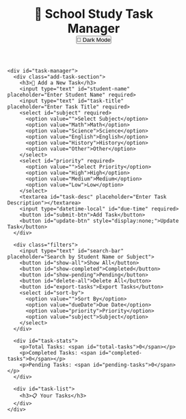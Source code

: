 <!DOCTYPE html>
<html lang="en">
<head>
  <meta charset="UTF-8">
  <meta name="viewport" content="width=device-width, initial-scale=1.0">
  <title>School Study Task Manager</title>
  <link rel="stylesheet" href="styles.css">
  <style>
* {
  margin: 0;
  padding: 0;
  box-sizing: border-box;
}

body {
  font-family: 'Arial', sans-serif;
  background: linear-gradient(120deg, #4CAF50, #81C784);
  color: #fff;
  display: flex;
  justify-content: center;
  align-items: center;
  height: 100vh;
  margin: 0;
  flex-direction: column;
  transition: background 0.3s ease, color 0.3s ease;
}

body.dark-mode {
  background: linear-gradient(120deg, #2C3E50, #34495E);
  color: #fff;
}

header {
  background: #2E7D32;
  width: 100%;
  text-align: center;
  padding: 20px;
  font-size: 1.8rem;
  font-weight: bold;
}

#dark-mode-toggle {
  position: absolute;
  top: 20px;
  right: 20px;
  background: #2E7D32;
  border: none;
  color: white;
  padding: 10px 20px;
  border-radius: 20px;
  cursor: pointer;
}

#dark-mode-toggle:hover {
  background: #1B5E20;
}

#app {
  width: 100%;
  max-width: 900px;
  text-align: center;
}

.add-task-section {
  background-color: rgba(255, 255, 255, 0.2);
  padding: 20px;
  border-radius: 10px;
  box-shadow: 0 4px 12px rgba(0, 0, 0, 0.1);
  margin-bottom: 30px;
}

input, textarea, select {
  width: 80%;
  padding: 12px;
  margin: 10px 0;
  border-radius: 8px;
  border: 2px solid #ddd;
  background-color: #fff;
  font-size: 1rem;
}

textarea {
  height: 120px;
}

button {
  background-color: #2E7D32;
  color: white;
  border: none;
  padding: 15px 30px;
  border-radius: 30px;
  font-size: 1.1rem;
  cursor: pointer;
  transition: background-color 0.3s ease;
  margin-top: 10px;
}

button:hover {
  background-color: #1B5E20;
}

#task-list .task {
  background: white;
  color: black;
  border-radius: 8px;
  padding: 15px;
  margin: 10px 0;
  box-shadow: 0 4px 10px rgba(0, 0, 0, 0.2);
  opacity: 1;
  transform: scale(1);
  transition: transform 0.3s ease, opacity 0.3s ease;
}

.complete {
  background-color: #28a745;
  transform: scale(1.05);
  animation: pulse 1s infinite;
}

.edit {
  background-color: #FFC107;
}

.delete {
  background-color: #DC3545;
}

@keyframes pulse {
  0% {
    transform: scale(1.05);
  }
  50% {
    transform: scale(1.1);
  }
  100% {
    transform: scale(1.05);
  }
}

button:focus {
  outline: none;
}

button:hover {
  background-color: #1B5E20;
}

button:active {
  transform: scale(0.98);
}

.progress-bar {
  width: 100%;
  height: 10px;
  background-color: #ddd;
  border-radius: 5px;
  margin-top: 10px;
}

.progress {
  height: 100%;
  background-color: #4CAF50;
  border-radius: 5px;
}

#task-stats {
  margin: 20px 0;
  font-size: 1.2rem;
}
  
  </style>
</head>
<body>
  <div id="app">
    <header>
      <h1>🏫 School Study Task Manager</h1>
      <button id="dark-mode-toggle">🌙 Dark Mode</button>
    </header>

    <div id="task-manager">
      <div class="add-task-section">
        <h3>📝 Add a New Task</h3>
        <input type="text" id="student-name" placeholder="Enter Student Name" required>
        <input type="text" id="task-title" placeholder="Enter Task Title" required>
        <select id="subject" required>
          <option value="">Select Subject</option>
          <option value="Math">Math</option>
          <option value="Science">Science</option>
          <option value="English">English</option>
          <option value="History">History</option>
          <option value="Other">Other</option>
        </select>
        <select id="priority" required>
          <option value="">Select Priority</option>
          <option value="High">High</option>
          <option value="Medium">Medium</option>
          <option value="Low">Low</option>
        </select>
        <textarea id="task-desc" placeholder="Enter Task Description"></textarea>
        <input type="datetime-local" id="due-time" required>
        <button id="submit-btn">Add Task</button>
        <button id="update-btn" style="display:none;">Update Task</button>
      </div>

      <div class="filters">
        <input type="text" id="search-bar" placeholder="Search by Student Name or Subject">
        <button id="show-all">Show All</button>
        <button id="show-completed">Completed</button>
        <button id="show-pending">Pending</button>
        <button id="delete-all">Delete All</button>
        <button id="export-tasks">Export Tasks</button>
        <select id="sort-by">
          <option value="">Sort By</option>
          <option value="dueDate">Due Date</option>
          <option value="priority">Priority</option>
          <option value="subject">Subject</option>
        </select>
      </div>

      <div id="task-stats">
        <p>Total Tasks: <span id="total-tasks">0</span></p>
        <p>Completed Tasks: <span id="completed-tasks">0</span></p>
        <p>Pending Tasks: <span id="pending-tasks">0</span></p>
      </div>

      <div id="task-list">
        <h3>📋 Your Tasks</h3>
      </div>
    </div>
  </div>

  <script src="script.js"></script>
  <script>
    let db;

// IndexedDB Setup
const request = indexedDB.open("SchoolTaskDB", 1);

request.onupgradeneeded = function(event) {
  let db = event.target.result;
  if (!db.objectStoreNames.contains("tasks")) {
    db.createObjectStore("tasks", { keyPath: "id" });
  }
};

request.onsuccess = function(event) {
  db = event.target.result;
  loadTasks();
};

request.onerror = function() {
  console.error("Error opening IndexedDB.");
};

// Dark Mode Toggle
document.getElementById("dark-mode-toggle").addEventListener("click", function() {
  document.body.classList.toggle("dark-mode");
});

// Add Task
document.getElementById("submit-btn").addEventListener("click", function() {
  const studentName = document.getElementById("student-name").value;
  const title = document.getElementById("task-title").value;
  const subject = document.getElementById("subject").value;
  const priority = document.getElementById("priority").value;
  const description = document.getElementById("task-desc").value;
  const dueTime = document.getElementById("due-time").value;

  if (studentName && title && subject && priority && description && dueTime) {
    const task = {
      id: Date.now(),
      studentName,
      title,
      subject,
      priority,
      description,
      dueTime,
      completed: false
    };

    let transaction = db.transaction(["tasks"], "readwrite");
    let store = transaction.objectStore("tasks");
    store.add(task);

    transaction.oncomplete = function() {
      loadTasks();
      clearInputFields();
    };
  } else {
    alert("Please fill in all fields!");
  }
});

// Load Tasks
function loadTasks() {
  let transaction = db.transaction(["tasks"], "readonly");
  let store = transaction.objectStore("tasks");
  let request = store.getAll();

  request.onsuccess = function() {
    let tasks = request.result;
    updateTaskStats(tasks);
    displayTasks(tasks);
  };
}

// Update Task Stats
function updateTaskStats(tasks) {
  const totalTasks = tasks.length;
  const completedTasks = tasks.filter(task => task.completed).length;
  const pendingTasks = totalTasks - completedTasks;

  document.getElementById("total-tasks").textContent = totalTasks;
  document.getElementById("completed-tasks").textContent = completedTasks;
  document.getElementById("pending-tasks").textContent = pendingTasks;
}

// Display Tasks
function displayTasks(tasks) {
  const taskListElement = document.getElementById("task-list");
  taskListElement.innerHTML = "";
  tasks.forEach(task => {
    const taskElement = document.createElement("div");
    taskElement.classList.add("task");
    if (task.completed) taskElement.classList.add("complete");

    taskElement.dataset.id = task.id;
    taskElement.innerHTML = `
      <h4>👤 ${task.studentName}</h4>
      <h4>${task.title}</h4>
      <p><strong>Subject:</strong> ${task.subject}</p>
      <p><strong>Priority:</strong> ${task.priority}</p>
      <p>${task.description}</p>
      <p><strong>Due:</strong> ${new Date(task.dueTime).toLocaleString()}</p>
      <div class="progress-bar">
        <div class="progress" style="width: ${task.completed ? '100%' : '0%'}"></div>
      </div>
      <button class="complete" onclick="markComplete(${task.id})">Mark as Complete</button>
      <button class="edit" onclick="editTask(${task.id})">Edit</button>
      <button class="delete" onclick="deleteTask(${task.id})">Delete</button>
    `;
    taskListElement.appendChild(taskElement);
  });
}

// Mark as Complete
function markComplete(taskId) {
  let transaction = db.transaction(["tasks"], "readwrite");
  let store = transaction.objectStore("tasks");
  let request = store.get(taskId);

  request.onsuccess = function() {
    let task = request.result;
    task.completed = true;
    store.put(task);
    loadTasks();
  };
}

// Edit Task
function editTask(taskId) {
  let transaction = db.transaction(["tasks"], "readonly");
  let store = transaction.objectStore("tasks");
  let request = store.get(taskId);

  request.onsuccess = function() {
    let task = request.result;
    document.getElementById("student-name").value = task.studentName;
    document.getElementById("task-title").value = task.title;
    document.getElementById("subject").value = task.subject;
    document.getElementById("priority").value = task.priority;
    document.getElementById("task-desc").value = task.description;
    document.getElementById("due-time").value = task.dueTime;

    document.getElementById("submit-btn").style.display = "none";
    document.getElementById("update-btn").style.display = "block";

    document.getElementById("update-btn").onclick = function() {
      task.studentName = document.getElementById("student-name").value;
      task.title = document.getElementById("task-title").value;
      task.subject = document.getElementById("subject").value;
      task.priority = document.getElementById("priority").value;
      task.description = document.getElementById("task-desc").value;
      task.dueTime = document.getElementById("due-time").value;

      let updateTransaction = db.transaction(["tasks"], "readwrite");
      let updateStore = updateTransaction.objectStore("tasks");
      updateStore.put(task);

      updateTransaction.oncomplete = function() {
        loadTasks();
        document.getElementById("submit-btn").style.display = "block";
        document.getElementById("update-btn").style.display = "none";
        clearInputFields();
      };
    };
  };
}

// Delete Task
function deleteTask(taskId) {
  let transaction = db.transaction(["tasks"], "readwrite");
  let store = transaction.objectStore("tasks");
  store.delete(taskId);

  transaction.oncomplete = function() {
    loadTasks();
  };
}

// Delete All Tasks
document.getElementById("delete-all").addEventListener("click", function() {
  let transaction = db.transaction(["tasks"], "readwrite");
  let store = transaction.objectStore("tasks");
  store.clear();

  transaction.oncomplete = function() {
    loadTasks();
  };
});

// Export Tasks
document.getElementById("export-tasks").addEventListener("click", function() {
  let transaction = db.transaction(["tasks"], "readonly");
  let store = transaction.objectStore("tasks");
  let request = store.getAll();

  request.onsuccess = function() {
    let tasks = request.result;
    let csvContent = "data:text/csv;charset=utf-8,";
    csvContent += "Student Name,Task Title,Subject,Priority,Description,Due Time,Completed\n";
    tasks.forEach(task => {
      csvContent += `${task.studentName},${task.title},${task.subject},${task.priority},${task.description},${task.dueTime},${task.completed}\n`;
    });

    let encodedUri = encodeURI(csvContent);
    let link = document.createElement("a");
    link.setAttribute("href", encodedUri);
    link.setAttribute("download", "tasks.csv");
    document.body.appendChild(link);
    link.click();
  };
});

// Sort Tasks
document.getElementById("sort-by").addEventListener("change", function() {
  let sortBy = this.value;
  let transaction = db.transaction(["tasks"], "readonly");
  let store = transaction.objectStore("tasks");
  let request = store.getAll();

  request.onsuccess = function() {
    let tasks = request.result;
    if (sortBy === "dueDate") {
      tasks.sort((a, b) => new Date(a.dueTime) - new Date(b.dueTime));
    } else if (sortBy === "priority") {
      const priorityOrder = { High: 1, Medium: 2, Low: 3 };
      tasks.sort((a, b) => priorityOrder[a.priority] - priorityOrder[b.priority]);
    } else if (sortBy === "subject") {
      tasks.sort((a, b) => a.subject.localeCompare(b.subject));
    }
    displayTasks(tasks);
  };
});

// Clear Input Fields
function clearInputFields() {
  document.getElementById("student-name").value = "";
  document.getElementById("task-title").value = "";
  document.getElementById("subject").value = "";
  document.getElementById("priority").value = "";
  document.getElementById("task-desc").value = "";
  document.getElementById("due-time").value = "";
    }
  </script>
</body>
</html>
